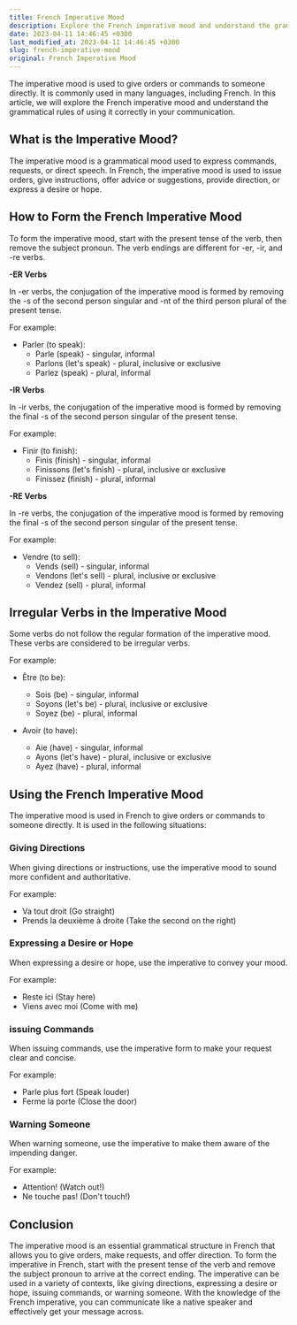 ```yaml
---
title: French Imperative Mood
description: Explore the French imperative mood and understand the grammatical rules of using it correctly in your communication.
date: 2023-04-11 14:46:45 +0300
last_modified_at: 2023-04-11 14:46:45 +0300
slug: french-imperative-mood
original: French Imperative Mood
---
```

The imperative mood is used to give orders or commands to someone directly. It is commonly used in many languages, including French. In this article, we will explore the French imperative mood and understand the grammatical rules of using it correctly in your communication.

## What is the Imperative Mood?

The imperative mood is a grammatical mood used to express commands, requests, or direct speech. In French, the imperative mood is used to issue orders, give instructions, offer advice or suggestions, provide direction, or express a desire or hope.

## How to Form the French Imperative Mood

To form the imperative mood, start with the present tense of the verb, then remove the subject pronoun. The verb endings are different for -er, -ir, and -re verbs.

**-ER Verbs**

In -er verbs, the conjugation of the imperative mood is formed by removing the -s of the second person singular and -nt of the third person plural of the present tense.

For example:
- Parler (to speak):
  - Parle (speak) - singular, informal
  - Parlons (let's speak) - plural, inclusive or exclusive
  - Parlez (speak) - plural, informal

**-IR Verbs**

In -ir verbs, the conjugation of the imperative mood is formed by removing the final -s of the second person singular of the present tense.

For example:
- Finir (to finish):
  - Finis (finish) - singular, informal
  - Finissons (let's finish) - plural, inclusive or exclusive
  - Finissez (finish) - plural, informal

**-RE Verbs**

In -re verbs, the conjugation of the imperative mood is formed by removing the final -s of the second person singular of the present tense.

For example:
- Vendre (to sell):
  - Vends (sell) - singular, informal
  - Vendons (let's sell) - plural, inclusive or exclusive
  - Vendez (sell) - plural, informal

## Irregular Verbs in the Imperative Mood

Some verbs do not follow the regular formation of the imperative mood. These verbs are considered to be irregular verbs.

For example:
- Être (to be):
  - Sois (be) - singular, informal
  - Soyons (let's be) - plural, inclusive or exclusive
  - Soyez (be) - plural, informal

- Avoir (to have):
  - Aie (have) - singular, informal
  - Ayons (let's have) - plural, inclusive or exclusive
  - Ayez (have) - plural, informal

## Using the French Imperative Mood

The imperative mood is used in French to give orders or commands to someone directly. It is used in the following situations:

### Giving Directions

When giving directions or instructions, use the imperative mood to sound more confident and authoritative.

For example:
- Va tout droit (Go straight)
- Prends la deuxième à droite (Take the second on the right)

### Expressing a Desire or Hope

When expressing a desire or hope, use the imperative to convey your mood.

For example:
- Reste ici (Stay here)
- Viens avec moi (Come with me)

### issuing Commands

When issuing commands, use the imperative form to make your request clear and concise.

For example:
- Parle plus fort (Speak louder)
- Ferme la porte (Close the door)

### Warning Someone

When warning someone, use the imperative to make them aware of the impending danger.

For example:
- Attention! (Watch out!)
- Ne touche pas! (Don't touch!)

## Conclusion

The imperative mood is an essential grammatical structure in French that allows you to give orders, make requests, and offer direction. To form the imperative in French, start with the present tense of the verb and remove the subject pronoun to arrive at the correct ending. The imperative can be used in a variety of contexts, like giving directions, expressing a desire or hope, issuing commands, or warning someone. With the knowledge of the French imperative, you can communicate like a native speaker and effectively get your message across.
